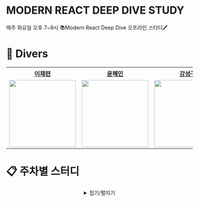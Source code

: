 # MODERN REACT DEEP DIVE STUDY
매주 화요일 오후 7~9시 📚Modern React Deep Dive 오프라인 스터디🖊️

# 🌊 Divers

<div align="center">  
<table style="text-align:center;">
<tr>
<th style="text-align:center;"><a href="https://github.com/CHAERYEON-LEE">이채련</a></th>
<th style="text-align:center;"><a href="https://github.com/hyeii">윤혜민</a></th>
<th style="text-align:center;"><a href="https://github.com/L1m3Kun">강성구</a></th>
<th style="text-align:center;"><a href="https://github.com/">조아영</a></th>
</tr>
<tr>
    <td style="text-align:center;"><a href="https://github.com/CHAERYEON-LEE"><img width="180px" src="https://avatars.githubusercontent.com/u/89028068?v=4"/></a></td>
    <td style="text-align:center;"><a href="https://github.com/hyeii"><img width="180px" src="https://avatars.githubusercontent.com/u/122416887?v=4"/></a></td>
    <td style="text-align:center;"><a href="https://github.com/L1m3Kun"><img width="180px" src="https://avatars.githubusercontent.com/u/113879996?v=4""/></a></td>
    <td style="text-align:center;"><a href="https://github.com/AhYoungJo"><img width="180px" src="https://avatars.githubusercontent.com/u/125351416?v=4"/></a></td>
    
</tr>
</table>
</div>




# 📋 주차별 스터디

<details markdwon="1" align="center">
<summary >접기/펼치기</summary><br/><br/>

<div align="center">

|날짜|주차|내용|TIL|참여자|
|:---:|:---:|:----------------:|:---:|:---:|
|2024.04.08|[1주차][1st_study]|[왜 리액트인가 <br/> 자바스크립트의 동등비교 <br/> 함수 <br/> 클래스 <br/> 클로저][1st_study]|[![채련]][채련1n] [![혜민]][혜민1n] <br/> [![성구]][성구1n] [![아영]][아영1n] <br/>|😃채련 <br/> 😃혜민 <br/> 😃성구 <br/> 😃아영 <br/>|
|2024.04.19|[2주차][2nd_study]|[클로저 <br/> 이벤트 루프와 비동기 통신의 이해 <br/> 리액트에서 자주 사용하는 자바스크립트 문법 <br/> 선택이 아닌 필수, 타입스크립트][2nd_study]|[![채련]][채련2n] [![혜민]][혜민2n] <br/> [![성구]][성구2n] [![아영]][아영2n] <br/>|😃채련 <br/> 😃혜민 <br/> 😃성구 <br/> 😃아영 <br/>|
|2024.04.23|[3주차][3rd_study]|[JSX란? <br/> 가상 DOM과 리액트 파이버 <br/> 클래스 컴포넌트와 함수 컴포넌트][3rd_study]|[![채련]][채련3n] [![혜민]][혜민3n] <br/> [![성구]][성구3n] [![아영]][아영3n] <br/>|😭채련 <br/> 😃혜민 <br/> 😃성구 <br/> 😃아영 <br/>|
|2024.04.30|[4주차][4th_study]|[렌더링은 어떻게 일어나는가? <br/> 컴포넌트와 함수의 무거운 연산을 기억해두는 메오이제이션 <br/> 리액트의 모든 훅 파헤치기][4th_study]|[![채련]][채련4n] [![혜민]][혜민4n] <br/> [![성구]][성구4n] [![아영]][아영4n] <br/>||
|2024.05.07|[5주차][5th_study]|[사용자 정의 훅과 고차 컴포넌트 중 무엇을 써야할까? <br/> 서버 사이드 렌더링이란? <br/> 서버 사이드 렌더링을 위한 리액트 API 살펴보기][5th_study]|[![채련]][채련5n] [![혜민]][혜민5n] <br/> [![성구]][성구5n] [![아영]][아영5n] <br/>||
|2024.05.14|[6주차][6th_study]|[Next.js 톺아보기 <br/> 상태관리는 왜 필요한가?][6th_study]|[![채련]][채련6n] [![혜민]][혜민6n] <br/> [![성구]][성구6n] [![아영]][아영6n] <br/>||
|2024.05.21|[7주차][7th_study]|[리액트 훅으로 시작하는 상태 관리][7th_study]|[![채련]][채련7n] [![혜민]][혜민7n] <br/> [![성구]][성구7n] [![아영]][아영7n] <br/>||
|2024.05.28|[8주차][8th_study]|[리액트 개발 도구로 디버깅하기 <br/> 크롬 개발자 도구를 활용한 애플리케이션 분석][8th_study]|[![채련]][채련8n] [![혜민]][혜민8n] <br/> [![성구]][성구8n] [![아영]][아영8n] <br/>||
|2024.06.04|[9주차][9th_study]|[ESLint를 활용한 정적 코드 분석 <br/> 리액트 팀이 권장하는 테스트 라이브러리][9th_study]|[![채련]][채련9n] [![혜민]][혜민9n] <br/> [![성구]][성구9n] [![아영]][아영9n] <br/>||
|2024.06.11|[10주차][10th_study]|[Next.js로 리액트 개발 환경 구축하기 <br/> 깃허브 100% 활용하기][10th_study]|[![채련]][채련10n] [![혜민]][혜민10n] <br/> [![성구]][성구10n] [![아영]][아영10n] <br/>||
|2024.06.18|[11주차][11th_study]|[리액트 애플리케이션 배포하기 <br/> 리액트 애플리케이션 도커라이즈하기][11th_study]|[![채련]][채련11n] [![혜민]][혜민11n] <br/> [![성구]][성구11n] [![아영]][아영11n] <br/>||
|2024.06.25|[12주차][12th_study]|[리액트 17버전 살펴보기 <br/> 리액트 18버전 살펴보기][12th_study]|[![채련]][채련12n] [![혜민]][혜민12n] <br/> [![성구]][성구12n] [![아영]][아영12n] <br/>||
|2024.07.02|[13주차][13th_study]|[Next.js 13과 리액트 18][13th_study]|[![채련]][채련13n] [![혜민]][혜민13n] <br/> [![성구]][성구13n] [![아영]][아영13n] <br/>||
|2024.07.09|[14주차][14th_study]|[모든 웹 개발자가 관심을 가져야 할 핵심 웹 지표][14th_study]|[![채련]][채련14n] [![혜민]][혜민14n] <br/> [![성구]][성구14n] [![아영]][아영14n] <br/>||
|2024.07.16|[15주차][15th_study]|[웹페이지의 성능을 측정하는 다양한 방법][15th_study]|[![채련]][채련15n] [![혜민]][혜민15n] <br/> [![성구]][성구15n] [![아영]][아영15n] <br/>||
|2024.07.23|[16주차][16th_study]|[웹사이트와 보안을 위한 리액트와 웹페이지 보안 이슈][15th_study]|[![채련]][채련15n] [![혜민]][혜민15n] <br/> [![성구]][성구15n] [![아영]][아영15n] <br/>||

</div>

<!--Button Link-->
[채련]: https://img.shields.io/badge/채련-4793AF?style=for-the-badge&logoColor=white&logo=mdbook
[혜민]: https://img.shields.io/badge/혜민-FFC470?style=for-the-badge&logoColor=white&logo=mdbook
[성구]: https://img.shields.io/badge/성구-DD5746?style=for-the-badge&logoColor=white&logo=mdbook
[아영]: https://img.shields.io/badge/아영-8B322C?style=for-the-badge&logoColor=white&logo=mdbook
<!--------------->

<!--Note Link-->
[채련1n]: https://github.com/Modern-React-Deep-Diving/React_Deep_Dive_Study/blob/main/1st_study/학습내용/채련.md
[혜민1n]: https://github.com/Modern-React-Deep-Diving/React_Deep_Dive_Study/blob/main/1st_study/학습내용/혜민.md
[성구1n]: https://github.com/Modern-React-Deep-Diving/React_Deep_Dive_Study/blob/main/1st_study/학습내용/성구.md
[아영1n]: https://github.com/Modern-React-Deep-Diving/React_Deep_Dive_Study/blob/main/1st_study/학습내용/아영.md

[채련2n]: https://github.com/Modern-React-Deep-Diving/React_Deep_Dive_Study/blob/main/2nd_study/학습내용/채련.md
[혜민2n]: https://github.com/Modern-React-Deep-Diving/React_Deep_Dive_Study/blob/main/2nd_study/학습내용/혜민.md
[성구2n]: https://github.com/Modern-React-Deep-Diving/React_Deep_Dive_Study/blob/main/2nd_study/학습내용/성구.md
[아영2n]: https://github.com/Modern-React-Deep-Diving/React_Deep_Dive_Study/blob/main/2nd_study/학습내용/아영.md

[채련3n]: https://github.com/Modern-React-Deep-Diving/React_Deep_Dive_Study/blob/main/3rd_study/학습내용/채련.md
[혜민3n]: https://github.com/Modern-React-Deep-Diving/React_Deep_Dive_Study/blob/main/3rd_study/학습내용/혜민.md
[성구3n]: https://github.com/Modern-React-Deep-Diving/React_Deep_Dive_Study/blob/main/3rd_study/학습내용/성구.md
[아영3n]: https://github.com/Modern-React-Deep-Diving/React_Deep_Dive_Study/blob/main/3rd_study/학습내용/아영.md

[채련4n]: https://github.com/Modern-React-Deep-Diving/React_Deep_Dive_Study/blob/main/4th_study/학습내용/채련.md
[혜민4n]: https://github.com/Modern-React-Deep-Diving/React_Deep_Dive_Study/blob/main/4th_study/학습내용/혜민.md
[성구4n]: https://github.com/Modern-React-Deep-Diving/React_Deep_Dive_Study/blob/main/4th_study/학습내용/성구.md
[아영4n]: https://github.com/Modern-React-Deep-Diving/React_Deep_Dive_Study/blob/main/4th_study/학습내용/아영.md

[채련5n]: https://github.com/Modern-React-Deep-Diving/React_Deep_Dive_Study/blob/main/5th_study/학습내용/채련.md
[혜민5n]: https://github.com/Modern-React-Deep-Diving/React_Deep_Dive_Study/blob/main/5th_study/학습내용/혜민.md
[성구5n]: https://github.com/Modern-React-Deep-Diving/React_Deep_Dive_Study/blob/main/5th_study/학습내용/성구.md
[아영5n]: https://github.com/Modern-React-Deep-Diving/React_Deep_Dive_Study/blob/main/5th_study/학습내용/아영.md

[채련6n]: https://github.com/Modern-React-Deep-Diving/React_Deep_Dive_Study/blob/main/6th_study/학습내용/채련.md
[혜민6n]: https://github.com/Modern-React-Deep-Diving/React_Deep_Dive_Study/blob/main/6th_study/학습내용/혜민.md
[성구6n]: https://github.com/Modern-React-Deep-Diving/React_Deep_Dive_Study/blob/main/6th_study/학습내용/성구.md
[아영6n]: https://github.com/Modern-React-Deep-Diving/React_Deep_Dive_Study/blob/main/6th_study/학습내용/아영.md

[채련7n]: https://github.com/Modern-React-Deep-Diving/React_Deep_Dive_Study/blob/main/7th_study/학습내용/채련.md
[혜민7n]: https://github.com/Modern-React-Deep-Diving/React_Deep_Dive_Study/blob/main/7th_study/학습내용/혜민.md
[성구7n]: https://github.com/Modern-React-Deep-Diving/React_Deep_Dive_Study/blob/main/7th_study/학습내용/성구.md
[아영7n]: https://github.com/Modern-React-Deep-Diving/React_Deep_Dive_Study/blob/main/7th_study/학습내용/아영.md

[채련8n]: https://github.com/Modern-React-Deep-Diving/React_Deep_Dive_Study/blob/main/8th_study/학습내용/채련.md
[혜민8n]: https://github.com/Modern-React-Deep-Diving/React_Deep_Dive_Study/blob/main/8th_study/학습내용/혜민.md
[성구8n]: https://github.com/Modern-React-Deep-Diving/React_Deep_Dive_Study/blob/main/8th_study/학습내용/성구.md
[아영8n]: https://github.com/Modern-React-Deep-Diving/React_Deep_Dive_Study/blob/main/8th_study/학습내용/아영.md

[채련9n]: https://github.com/Modern-React-Deep-Diving/React_Deep_Dive_Study/blob/main/9th_study/학습내용/채련.md
[혜민9n]: https://github.com/Modern-React-Deep-Diving/React_Deep_Dive_Study/blob/main/9th_study/학습내용/혜민.md
[성구9n]: https://github.com/Modern-React-Deep-Diving/React_Deep_Dive_Study/blob/main/9th_study/학습내용/성구.md
[아영9n]: https://github.com/Modern-React-Deep-Diving/React_Deep_Dive_Study/blob/main/9th_study/학습내용/아영.md

[채련10n]: https://github.com/Modern-React-Deep-Diving/React_Deep_Dive_Study/blob/main/10th_study/학습내용/채련.md
[혜민10n]: https://github.com/Modern-React-Deep-Diving/React_Deep_Dive_Study/blob/main/10th_study/학습내용/혜민.md
[성구10n]: https://github.com/Modern-React-Deep-Diving/React_Deep_Dive_Study/blob/main/10th_study/학습내용/성구.md
[아영10n]: https://github.com/Modern-React-Deep-Diving/React_Deep_Dive_Study/blob/main/10th_study/학습내용/아영.md

[채련11n]: https://github.com/Modern-React-Deep-Diving/React_Deep_Dive_Study/blob/main/11th_study/학습내용/채련.md
[혜민11n]: https://github.com/Modern-React-Deep-Diving/React_Deep_Dive_Study/blob/main/11th_study/학습내용/혜민.md
[성구11n]: https://github.com/Modern-React-Deep-Diving/React_Deep_Dive_Study/blob/main/11th_study/학습내용/성구.md
[아영11n]: https://github.com/Modern-React-Deep-Diving/React_Deep_Dive_Study/blob/main/11th_study/학습내용/아영.md

[채련12n]: https://github.com/Modern-React-Deep-Diving/React_Deep_Dive_Study/blob/main/12th_study/학습내용/채련.md
[혜민12n]: https://github.com/Modern-React-Deep-Diving/React_Deep_Dive_Study/blob/main/12th_study/학습내용/혜민.md
[성구12n]: https://github.com/Modern-React-Deep-Diving/React_Deep_Dive_Study/blob/main/12th_study/학습내용/성구.md
[아영12n]: https://github.com/Modern-React-Deep-Diving/React_Deep_Dive_Study/blob/main/12th_study/학습내용/아영.md

[채련13n]: https://github.com/Modern-React-Deep-Diving/React_Deep_Dive_Study/blob/main/13th_study/학습내용/채련.md
[혜민13n]: https://github.com/Modern-React-Deep-Diving/React_Deep_Dive_Study/blob/main/13th_study/학습내용/혜민.md
[성구13n]: https://github.com/Modern-React-Deep-Diving/React_Deep_Dive_Study/blob/main/13th_study/학습내용/성구.md
[아영13n]: https://github.com/Modern-React-Deep-Diving/React_Deep_Dive_Study/blob/main/13th_study/학습내용/아영.md

[채련14n]: https://github.com/Modern-React-Deep-Diving/React_Deep_Dive_Study/blob/main/14th_study/학습내용/채련.md
[혜민14n]: https://github.com/Modern-React-Deep-Diving/React_Deep_Dive_Study/blob/main/14th_study/학습내용/혜민.md
[성구14n]: https://github.com/Modern-React-Deep-Diving/React_Deep_Dive_Study/blob/main/14th_study/학습내용/성구.md
[아영14n]: https://github.com/Modern-React-Deep-Diving/React_Deep_Dive_Study/blob/main/14th_study/학습내용/아영.md

[채련15n]: https://github.com/Modern-React-Deep-Diving/React_Deep_Dive_Study/blob/main/15th_study/학습내용/채련.md
[혜민15n]: https://github.com/Modern-React-Deep-Diving/React_Deep_Dive_Study/blob/main/15th_study/학습내용/혜민.md
[성구15n]: https://github.com/Modern-React-Deep-Diving/React_Deep_Dive_Study/blob/main/15th_study/학습내용/성구.md
[아영15n]: https://github.com/Modern-React-Deep-Diving/React_Deep_Dive_Study/blob/main/13th_study/학습내용/아영.md

<!--------------->

<!---Link--->
[1st_study]:https://github.com/Modern-React-Deep-Diving/React_Deep_Dive_Study/tree/main/1st_study
[2nd_study]:https://github.com/Modern-React-Deep-Diving/React_Deep_Dive_Study/tree/main/2nd_study
[3rd_study]:https://github.com/Modern-React-Deep-Diving/React_Deep_Dive_Study/tree/main/3rd_study
[4th_study]:https://github.com/Modern-React-Deep-Diving/React_Deep_Dive_Study/tree/main/4th_study
[5th_study]:https://github.com/Modern-React-Deep-Diving/React_Deep_Dive_Study/tree/main/5th_study
[6th_study]:https://github.com/Modern-React-Deep-Diving/React_Deep_Dive_Study/tree/main/6th_study
[7th_study]:https://github.com/Modern-React-Deep-Diving/React_Deep_Dive_Study/tree/main/7th_study
[8th_study]:https://github.com/Modern-React-Deep-Diving/React_Deep_Dive_Study/tree/main/8th_study
[9th_study]:https://github.com/Modern-React-Deep-Diving/React_Deep_Dive_Study/tree/main/9th_study
[10th_study]:https://github.com/Modern-React-Deep-Diving/React_Deep_Dive_Study/tree/main/10th_study
[11th_study]:https://github.com/Modern-React-Deep-Diving/React_Deep_Dive_Study/tree/main/11th_study
[12th_study]:https://github.com/Modern-React-Deep-Diving/React_Deep_Dive_Study/tree/main/12th_study
[13th_study]:https://github.com/Modern-React-Deep-Diving/React_Deep_Dive_Study/tree/main/13th_study
[14th_study]:https://github.com/Modern-React-Deep-Diving/React_Deep_Dive_Study/tree/main/14th_study
[15th_study]:https://github.com/Modern-React-Deep-Diving/React_Deep_Dive_Study/tree/main/15th_study
[16th_study]:https://github.com/Modern-React-Deep-Diving/React_Deep_Dive_Study/tree/main/16th_study
<!------>

</details>


